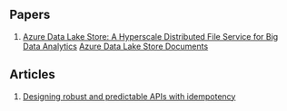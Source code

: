 ## Papers
1. [Azure Data Lake Store: A Hyperscale Distributed File Service for Big Data Analytics](http://delivery.acm.org/10.1145/3060000/3056100/p51-ramakrishnan.pdf?ip=106.11.34.18&id=3056100&acc=OA&key=4D4702B0C3E38B35%2E4D4702B0C3E38B35%2E4D4702B0C3E38B35%2E329A65395BA50D6F&CFID=845285612&CFTOKEN=23374837&__acm__=1514425603_2c3e916e0f95d60d033c05fec5a60711)
[Azure Data Lake Store Documents](https://docs.microsoft.com/en-in/azure/data-lake-store/)

## Articles
1. [Designing robust and predictable APIs with idempotency](https://stripe.com/blog/idempotency)
